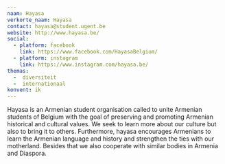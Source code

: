```yaml
---
naam: Hayasa
verkorte_naam: Hayasa
contact: hayasa@student.ugent.be
website: http://www.hayasa.be/
social: 
  - platform: facebook
    link: https://www.facebook.com/HayasaBelgium/
  - platform: instagram
    link: https://www.instagram.com/hayasa.be/
themas:
  -  diversiteit
  -  internationaal
konvent: ik
---
```


Hayasa is an Armenian student organisation called to unite Armenian students of Belgium with the goal of preserving and promoting Armenian historical and cultural values. We seek to learn more about our culture but also to bring it to others.
Furthermore, hayasa encourages Armenians to learn the Armenian language and history and strengthen the ties with our motherland. Besides that we also cooperate with similar bodies in Armenia and Diaspora.
